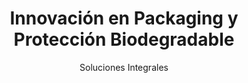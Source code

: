 ---
enable: true
subtitle: Soluciones Integrales
title: Innovación en Packaging y Protección **Biodegradable**

layout_type: modern

list:

  - title: Packaging compostable certificado
    title_size: sm
    image: "/images/why-us/11.png"
    description: |
      Bolsas, láminas y embalajes compostables certificados OK Compost Industrial (EN-13432), aptos para múltiples aplicaciones: alimentos, retail, industria frutícola y residuos biológicos. Diseñados para integrarse en procesos de economía circular.

    cta_btn:
      enable: true
      label: Saber más
      url: ""
      rel: ""
      target: ""

  - title: Protección personal biodegradable
    title_size: sm
    image: "/images/why-us/222.png"
    description: |
      Delantales, pecheras y elementos de protección personal biodegradables para la industria alimentaria, salud y otros sectores. Materiales de grado alimenticio, seguros para el contacto directo con alimentos y procesos de alta exigencia.

    cta_btn:
      enable: true
      label: Saber más
      url: ""
      rel: ""
      target: ""

  - title: Soluciones técnicas a medida
    title_size: sm
    image: "/images/why-us/33.png"
    description: |
      Desarrollo de productos personalizados: bolsas para residuos peligrosos, etiquetas de bins, láminas de congelación, masterbags para carnes y otros embalajes técnicos. Adaptados a los requerimientos específicos de cada industria.

    cta_btn:
      enable: true
      label: Saber más
      url: ""
      rel: ""
      target: ""

  - title: Tecnología antiviral, antifúngica y antibacterial
    title_size: sm
    image: "/images/why-us/4.png"
    description: |
      Nuestros productos incorporan protección antiviral, antifúngica y antibacterial certificada, garantizando seguridad e inocuidad en entornos de producción de alimentos, salud y logística.

    cta_btn:
      enable: true
      label: Saber más
      url: ""
      rel: ""
      target: ""

  - title: Residuo cero y reciclaje interno
    title_size: sm
    image: "/images/why-us/5.png"
    description: |
      Comprometidos con la circularidad: reciclamos internamente los residuos generados en nuestra producción para fabricar productos secundarios como bolsas para residuos, contribuyendo a operaciones con residuo cero.

    cta_btn:
      enable: true
      label: Saber más
      url: ""
      rel: ""
      target: ""

  - title: Impacto ambiental cuantificable
    title_size: sm
    image: "/images/why-us/6.png"
    description: |
      Proveemos métricas de impacto ambiental para nuestros clientes: toneladas de plástico convencional evitadas, reducción de huella de carbono (CO₂), circularidad lograda y contribución a estrategias ESG.

    cta_btn:
      enable: true
      label: Saber más
      url: ""
      rel: ""
      target: ""
---